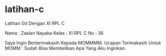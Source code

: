 # latihan-c
Latihan Git Dengan XI RPL C

Nama  : Zaalan Nayaka
Kelas : XI RPL C
No    : 36

Saya Ingin Berterimakasih Kepada MOMMMM.
Ucapan Terimakasih Untuk MOMM : Sudah Bisa Membelikan Apa Yang Aku Inginkan.
